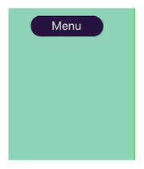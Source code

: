 <img src="https://github.com/cooljasonmelton/dropdown2/blob/master/dropdown2%20demo.gif?raw=true" width="50%" alt="dropdown demo">